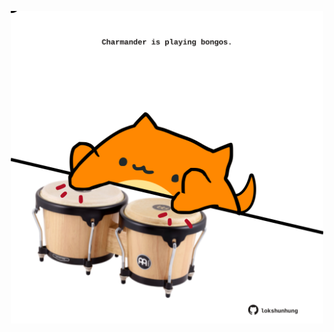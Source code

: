<!-- built at 02/01/2024, 01:24:10 UTC -->
<p align="center">
  <img width="500" height="500" src="./ReadmeImage.svg">
</p>
